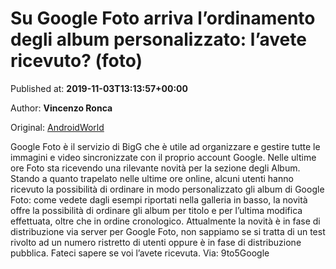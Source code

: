 
# Su Google Foto arriva l’ordinamento degli album personalizzato: l’avete ricevuto? (foto)

Published at: **2019-11-03T13:13:57+00:00**

Author: **Vincenzo Ronca**

Original: [AndroidWorld](https://www.androidworld.it/2019/11/03/google-foto-arriva-lordinamento-degli-album-personalizzato-lavete-ricevuto-foto-677705/)

Google Foto è il servizio di BigG che è utile ad organizzare e gestire tutte le immagini e video sincronizzate con il proprio account Google. Nelle ultime ore Foto sta ricevendo una rilevante novità per la sezione degli Album.
Stando a quanto trapelato nelle ultime ore online, alcuni utenti hanno ricevuto la possibilità di ordinare in modo personalizzato gli album di Google Foto: come vedete dagli esempi riportati nella galleria in basso, la novità offre la possibilità di ordinare gli album per titolo e per l’ultima modifica effettuata, oltre che in ordine cronologico.
Attualmente la novità è in fase di distribuzione via server per Google Foto, non sappiamo se si tratta di un test rivolto ad un numero ristretto di utenti oppure è in fase di distribuzione pubblica. Fateci sapere se voi l’avete ricevuta.
Via: 9to5Google
